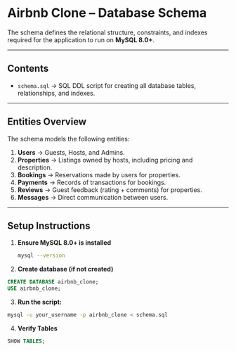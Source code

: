 # Airbnb Clone – Database Schema

  
The schema defines the relational structure, constraints, and indexes required for the application to run on **MySQL 8.0+**.  

---

## Contents
- `schema.sql` → SQL DDL script for creating all database tables, relationships, and indexes.

---

## Entities Overview
The schema models the following entities:

1. **Users** → Guests, Hosts, and Admins.  
2. **Properties** → Listings owned by hosts, including pricing and description.  
3. **Bookings** → Reservations made by users for properties.  
4. **Payments** → Records of transactions for bookings.  
5. **Reviews** → Guest feedback (rating + comments) for properties.  
6. **Messages** → Direct communication between users.  

---

## Setup Instructions

1. **Ensure MySQL 8.0+ is installed**
   ```bash
   mysql --version
   ```
2. **Create database (if not created)**
```sql
CREATE DATABASE airbnb_clone;
USE airbnb_clone;
```

3. **Run the script:**
```bash
mysql -u your_username -p airbnb_clone < schema.sql
```

4. **Verify Tables**
```sql
SHOW TABLES;
```
